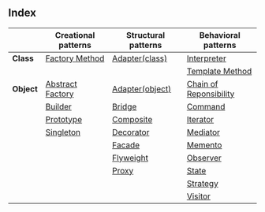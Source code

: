 ## Index

|            | Creational patterns                     | Structural patterns           | Behavioral patterns                                  |
|------------|-----------------------------------------|-------------------------------|------------------------------------------------------|
| **Class**  | [Factory Method](factory_method.md)     | [Adapter(class)](adapter.md)  | [Interpreter](interpreter.md)                        |
|            |                                         |                               | [Template Method](template_method.md)                |
| **Object** | [Abstract Factory](abstract_factory.md) | [Adapter(object)](adapter.md) | [Chain of Reponsibility](chain_of_responsibility.md) |
|            | [Builder](builder.md)                   | [Bridge](bridge.md)           | [Command](command.md)                                |
|            | [Prototype](prototype.md)               | [Composite](composite.md)     | [Iterator](iterator.md)                              |
|            | [Singleton](singleton.md)               | [Decorator](decoartor.md)     | [Mediator](mediator.md)                              |
|            |                                         | [Facade](facade.md)           | [Memento](memento.md)                                |
|            |                                         | [Flyweight](flyweight.md)     | [Observer](observer.md)                              |
|            |                                         | [Proxy](proxy.md)             | [State](state.md)                                    |
|            |                                         |                               | [Strategy](strategy.md)                              |
|            |                                         |                               | [Visitor](visitor.md)                                |

